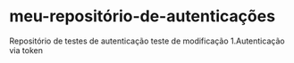 # meu-repositório-de-autenticações
Repositório de testes de autenticação
teste de modificação
1.Autenticação via token
